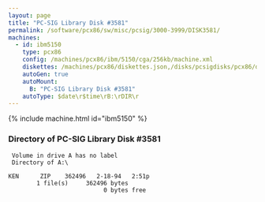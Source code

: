 ```yaml
---
layout: page
title: "PC-SIG Library Disk #3581"
permalink: /software/pcx86/sw/misc/pcsig/3000-3999/DISK3581/
machines:
  - id: ibm5150
    type: pcx86
    config: /machines/pcx86/ibm/5150/cga/256kb/machine.xml
    diskettes: /machines/pcx86/diskettes.json,/disks/pcsigdisks/pcx86/diskettes.json
    autoGen: true
    autoMount:
      B: "PC-SIG Library Disk #3581"
    autoType: $date\r$time\rB:\rDIR\r
---
```


{% include machine.html id="ibm5150" %}

### Directory of PC-SIG Library Disk #3581

     Volume in drive A has no label
     Directory of A:\

    KEN      ZIP    362496   2-18-94   2:51p
            1 file(s)     362496 bytes
                               0 bytes free
